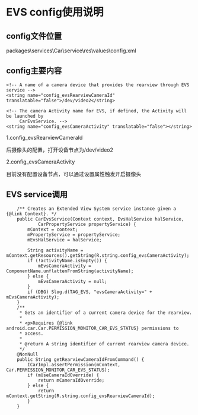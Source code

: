 # EVS config使用说明

## config文件位置

packages\services\Car\service\res\values\config.xml

## config主要内容

    <!-- A name of a camera device that provides the rearview through EVS service -->
    <string name="config_evsRearviewCameraId" translatable="false">/dev/video2</string>
    
    <!-- The camera Activity name for EVS, if defined, the Activity will be launched by
         CarEvsService. -->
    <string name="config_evsCameraActivity" translatable="false"></string>
1.config_evsRearviewCameraId

后摄像头的配置，打开设备节点为/dev/video2

2.config_evsCameraActivity

目前没有配置设备节点，可以通过设置属性触发开启摄像头

## EVS service调用

        /** Creates an Extended View System service instance given a {@link Context}. */
        public CarEvsService(Context context, EvsHalService halService,
                CarPropertyService propertyService) {
            mContext = context;
            mPropertyService = propertyService;
            mEvsHalService = halService;
    
            String activityName =   mContext.getResources().getString(R.string.config_evsCameraActivity);
            if (!activityName.isEmpty()) {
                mEvsCameraActivity = ComponentName.unflattenFromString(activityName);
            } else {
                mEvsCameraActivity = null;
            }
            if (DBG) Slog.d(TAG_EVS, "evsCameraActivity=" + mEvsCameraActivity);
        }
        /**
         * Gets an identifier of a current camera device for the rearview.
         *
         * <p>Requires {@link android.car.Car.PERMISSION_MONITOR_CAR_EVS_STATUS} permissions to
         * access.
         *
         * @return A string identifier of current rearview camera device.
         */
        @NonNull
        public String getRearviewCameraIdFromCommand() {
            ICarImpl.assertPermission(mContext, Car.PERMISSION_MONITOR_CAR_EVS_STATUS);
            if (mUseCameraIdOverride) {
                return mCameraIdOverride;
            } else {
                return mContext.getString(R.string.config_evsRearviewCameraId);
            }
        }
